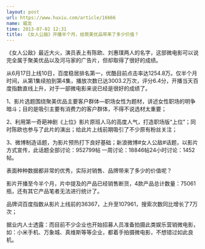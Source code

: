 ```yaml
---
layout: post
url: https://www.huxiu.com/article/16666
name: 威龙
time: 2013-07-02 12:31
title: 《女人公敌》开播半个月，给聚美优品带来了多少价值？
---
```

《女人公敌》最近大火，演员表上有陈欧、刘惠璞两人的名字，这部微电影可以说完全属于聚美优品以及河马家的广告片，但却取得了很好的成绩。

从6月17日上线10日，百度稳居排名第一，优酷目前点击率达1254.8万。仅半个月时间，从第1集续拍到第4集，播放次数已达3003.2万次，评分6.4分，开播当天百度指数直线上升，对于一部微电影来说已经是很好的成绩了。

1、影片选题围绕聚美优品主要客户群体—职场女性为题材，讲述女性职场的明争暗斗；目的是吸引主要有消费力的客户群体，不得不说选材太重要；

2、利用第一奇葩神剧《上位》影片原班人马的高度人气，打造职场版“上位”；同时陈欧也参与了此片的演出；给此片上线前期吸引了不少原有粉丝关注；

3、微博制造话题，为影片预热打下良好基础；新浪微博#女人公敌#话题，以影片方式宣传，此话题全部讨论：952799帖 一周讨论：18846帖24小时讨论：1452帖。

表面种种数据都非常的优秀，实际对销售、品牌带来了多少的价值呢？

影片开播至今半个月，片中提及的产品已经销售断货，4款产品总计数量：75061瓶，还有其它产品笔者无法进行统计了。

品牌词百度指数从影片上线前的36367，上升至107961，搜索次数同比增长了7万次；

据业内人士透露：而目前不少企业也开始招募人员准备拍摄此类娱乐营销微电影，如：小米手机、万象城、真维斯等等企业，都着手拍摄微电影，不想错过如此良机。

